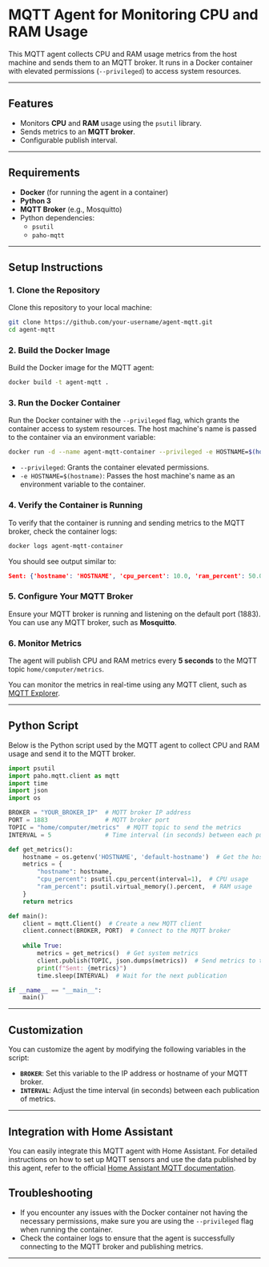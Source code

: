 
# MQTT Agent for Monitoring CPU and RAM Usage

This MQTT agent collects CPU and RAM usage metrics from the host machine and sends them to an MQTT broker. It runs in a Docker container with elevated permissions (`--privileged`) to access system resources.

---

## Features

- Monitors **CPU** and **RAM** usage using the `psutil` library.
- Sends metrics to an **MQTT broker**.
- Configurable publish interval.

---

## Requirements

- **Docker** (for running the agent in a container)
- **Python 3**
- **MQTT Broker** (e.g., Mosquitto)
- Python dependencies:
  - `psutil`
  - `paho-mqtt`

---

## Setup Instructions

### 1. Clone the Repository

Clone this repository to your local machine:

```bash
git clone https://github.com/your-username/agent-mqtt.git
cd agent-mqtt
```

### 2. Build the Docker Image

Build the Docker image for the MQTT agent:

```bash
docker build -t agent-mqtt .
```

### 3. Run the Docker Container

Run the Docker container with the `--privileged` flag, which grants the container access to system resources. The host machine's name is passed to the container via an environment variable:

```bash
docker run -d --name agent-mqtt-container --privileged -e HOSTNAME=$(hostname) agent-mqtt
```

- `--privileged`: Grants the container elevated permissions.
- `-e HOSTNAME=$(hostname)`: Passes the host machine's name as an environment variable to the container.

### 4. Verify the Container is Running

To verify that the container is running and sending metrics to the MQTT broker, check the container logs:

```bash
docker logs agent-mqtt-container
```

You should see output similar to:

```json
Sent: {'hostname': 'HOSTNAME', 'cpu_percent': 10.0, 'ram_percent': 50.0}
```

### 5. Configure Your MQTT Broker

Ensure your MQTT broker is running and listening on the default port (1883). You can use any MQTT broker, such as **Mosquitto**.

### 6. Monitor Metrics

The agent will publish CPU and RAM metrics every **5 seconds** to the MQTT topic `home/computer/metrics`.

You can monitor the metrics in real-time using any MQTT client, such as [MQTT Explorer](https://mqtt-explorer.com/).

---

## Python Script

Below is the Python script used by the MQTT agent to collect CPU and RAM usage and send it to the MQTT broker.

```python
import psutil
import paho.mqtt.client as mqtt
import time
import json
import os

BROKER = "YOUR_BROKER_IP"  # MQTT broker IP address
PORT = 1883                # MQTT broker port
TOPIC = "home/computer/metrics"  # MQTT topic to send the metrics
INTERVAL = 5               # Time interval (in seconds) between each publication

def get_metrics():
    hostname = os.getenv('HOSTNAME', 'default-hostname')  # Get the host machine's name
    metrics = {
        "hostname": hostname,
        "cpu_percent": psutil.cpu_percent(interval=1),  # CPU usage
        "ram_percent": psutil.virtual_memory().percent,  # RAM usage
    }
    return metrics

def main():
    client = mqtt.Client()  # Create a new MQTT client
    client.connect(BROKER, PORT)  # Connect to the MQTT broker
    
    while True:
        metrics = get_metrics()  # Get system metrics
        client.publish(TOPIC, json.dumps(metrics))  # Send metrics to the MQTT broker
        print(f"Sent: {metrics}")
        time.sleep(INTERVAL)  # Wait for the next publication

if __name__ == "__main__":
    main()
```

---

## Customization

You can customize the agent by modifying the following variables in the script:

- **`BROKER`**: Set this variable to the IP address or hostname of your MQTT broker.
- **`INTERVAL`**: Adjust the time interval (in seconds) between each publication of metrics.

---

## Integration with Home Assistant

You can easily integrate this MQTT agent with Home Assistant. For detailed instructions on how to set up MQTT sensors and use the data published by this agent, refer to the official [Home Assistant MQTT documentation](https://www.home-assistant.io/integrations/mqtt/).


## Troubleshooting

- If you encounter any issues with the Docker container not having the necessary permissions, make sure you are using the `--privileged` flag when running the container.
- Check the container logs to ensure that the agent is successfully connecting to the MQTT broker and publishing metrics.

---

